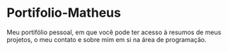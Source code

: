 # Portifolio-Matheus
Meu portifólio pessoal, em que você pode ter acesso à resumos de meus projetos, o meu contato e sobre mim em si na área de programação.
